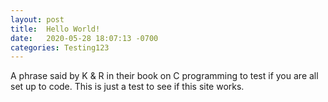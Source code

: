 ```yaml
---
layout: post
title:  Hello World!
date:   2020-05-28 18:07:13 -0700
categories: Testing123
---
```


A phrase said by K & R in their book on C programming to test if you are all set up to code.
This is just a test to see if this site works.
